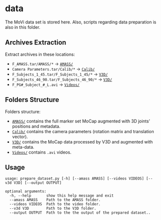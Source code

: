 # data
The MoVi data set is stored here. Also, scripts regarding data preparation is also in this folder.

## Archives Extraction
Extract archives in these locations:
* `F_AMASS.tar/AMASS/*` -> [`AMASS/`](AMASS)
* `Camera Parameters.tar/Calib/*` -> [`Calib/`](Calib)
* `F_Subjects_1_45.tar/F_Subjects_1_45/*` -> [`V3D/`](V3D)
* `F_Subjects_46_90.tar/F_Subjects_46_90/*` -> [`V3D/`](V3D)
* `F_PG#_Subject_#_L.avi` -> [`Videos/`](Videos)

## Folders Structure
Folders structure:
* [`AMASS/`](AMASS) contains the full marker set MoCap augmented with 3D joints’ positions and metadata.
* [`Calib/`](Calib) contains the camera parameters (rotation matrix and translation vector).
* [`V3D/`](V3D) contains the MoCap data processed by V3D and augmented with meta-data.
* [`Videos/`](Videos) contains `.avi` videos.

## Usage
```
usage: prepare_dataset.py [-h] [--amass AMASS] [--videos VIDEOS] [--v3d V3D] [--output OUTPUT]

optional arguments:
  -h, --help       show this help message and exit
  --amass AMASS    Path to the AMASS folder.
  --videos VIDEOS  Path to the video folder.
  --v3d V3D        Path to the V3D folder.
  --output OUTPUT  Path to the the output of the prepared dataset..
```
